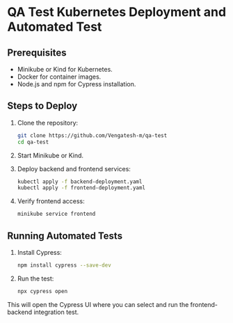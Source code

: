 
# QA Test Kubernetes Deployment and Automated Test

## Prerequisites
- Minikube or Kind for Kubernetes.
- Docker for container images.
- Node.js and npm for Cypress installation.

## Steps to Deploy
1. Clone the repository:
   ```bash
   git clone https://github.com/Vengatesh-m/qa-test
   cd qa-test
   ```

2. Start Minikube or Kind.
3. Deploy backend and frontend services:
   ```bash
   kubectl apply -f backend-deployment.yaml
   kubectl apply -f frontend-deployment.yaml
   ```
4. Verify frontend access:
   ```bash
   minikube service frontend
   ```

## Running Automated Tests
1. Install Cypress:
   ```bash
   npm install cypress --save-dev
   ```
2. Run the test:
   ```bash
   npx cypress open
   ```

This will open the Cypress UI where you can select and run the frontend-backend integration test.
